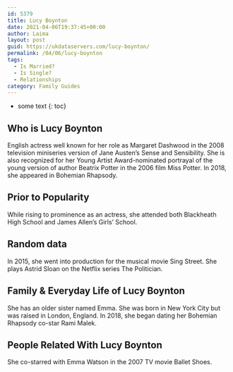 ```yaml
---
id: 5379
title: Lucy Boynton
date: 2021-04-06T19:37:45+00:00
author: Laima
layout: post
guid: https://ukdataservers.com/lucy-boynton/
permalink: /04/06/lucy-boynton
tags:
  - Is Married?
  - Is Single?
  - Relationships
category: Family Guides
---
```


* some text
{: toc}


## Who is Lucy Boynton
                  
                  
                  
English actress well known for her role as Margaret Dashwood in the 2008 television miniseries version of Jane Austen&#8217;s Sense and Sensibility. She is also recognized for her Young Artist Award-nominated portrayal of the young version of author Beatrix Potter in the 2006 film Miss Potter. In 2018, she appeared in Bohemian Rhapsody. 
                  
              
            
              
            
                
                
                
## Prior to Popularity
                  
                  
                  
While rising to prominence as an actress, she attended both Blackheath High School and James Allen&#8217;s Girls&#8217; School. 
                  
              
            
              
            
                
                
                
## Random data
                  
                  
                  
In 2015, she went into production for the musical movie Sing Street. She plays Astrid Sloan on the Netflix series The Politician.
                  
              
            
              
            
                
                
                
## Family & Everyday Life of Lucy Boynton
                  
                  
                  
She has an older sister named Emma. She was born in New York City but was raised in London, England. In 2018, she began dating her Bohemian Rhapsody co-star Rami Malek. 
                  
              
            
              
            
                
                
                
## People Related With Lucy Boynton
                  
                  
                  
She co-starred with Emma Watson in the 2007 TV movie Ballet Shoes. 
                  
              
            
              
            
                
              
            
              
              
            
            
              
            
          
          
          